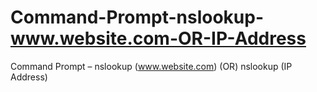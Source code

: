 # Command-Prompt-nslookup-www.website.com-OR-IP-Address
Command Prompt – nslookup (www.website.com)  (OR)  nslookup (IP Address)
